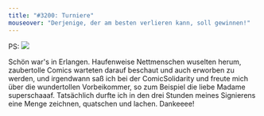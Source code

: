 ```yaml
---
title: "#3200: Turniere"
mouseover: "Derjenige, der am besten verlieren kann, soll gewinnen!"
---
```


PS: 
<img src="http://www.fonflatter.de/bilder/erlangen2014.jpg">

Schön war's in Erlangen. 
Haufenweise Nettmenschen wuselten herum, zaubertolle Comics warteten darauf beschaut und auch erworben zu werden, und irgendwann saß ich bei der ComicSolidarity und freute mich über die wundertollen Vorbeikommer, so zum Beispiel die liebe Madame superschaaaf. 
Tatsächlich durfte ich in den drei Stunden meines Signierens eine Menge zeichnen, quatschen und lachen. 
Dankeeee!

